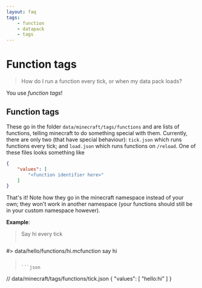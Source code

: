 ```yaml
---
layout: faq
tags:
    - function
    - datapack
    - tags
---
```

# Function tags

> How do I run a function every tick, or when my data pack loads?

You use *function tags*!

## Function tags
These go in the folder `data/minecraft/tags/functions` and are lists of functions, telling minecraft to do something special with them. Currently, there are only two (that have special behaviour): `tick.json` which runs functions every tick; and `load.json` which runs functions on `/reload`. One of these files looks something like

```json
{
    "values": [
        "<function identifier here>"
    ]
}
```

That's it! Note how they go in the minecraft namespace instead of your own; they won't work in another namespace (your functions should still be in your custom namespace however).

**Example**:
> Say hi every tick
>
> ```
#> data/hello/functions/hi.mcfunction
say hi
> ```
>
> ```json
// data/minecraft/tags/functions/tick.json
{
    "values": [
        "hello:hi"
    ]
}
> ```